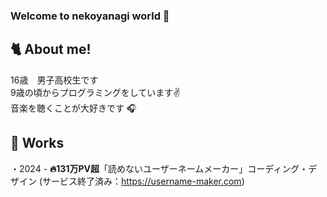 ### Welcome to nekoyanagi world 💖

## 🐈 About me!
16歳　男子高校生です  
9歳の頃からプログラミングをしています✌️  
音楽を聴くことが大好きです 🎧

## 💼 Works
・2024 - **🔥131万PV超**「読めないユーザーネームメーカー」コーディング・デザイン (サービス終了済み：https://username-maker.com)
